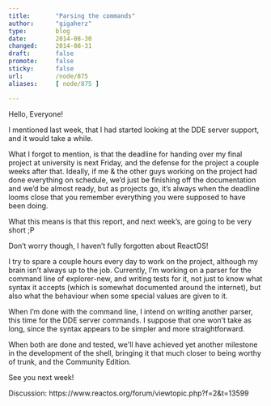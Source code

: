 ```yaml
---
title:       "Parsing the commands"
author:      "gigaherz"
type:        blog
date:        2014-08-30
changed:     2014-08-31
draft:       false
promote:     false
sticky:      false
url:         /node/875
aliases:     [ node/875 ]

---
```


<p>Hello, Everyone!</p>
<p>I mentioned last week, that I had started looking at the DDE server support, and it would take a while.</p>
<p>What I forgot to mention, is that the deadline for handing over my final project at university is next Friday, and the defense for the project a couple weeks after that. Ideally, if me &amp; the other guys working on the project had done everything on schedule, we’d just be finishing off the documentation and we’d be almost ready, but as projects go, it’s always when the deadline looms close that you remember everything you were supposed to have been doing.</p>
<p>What this means is that this report, and next week’s, are going to be very short ;P</p>
<p>Don’t worry though, I haven’t fully forgotten about ReactOS!</p>
<p>I try to spare a couple hours every day to work on the project, although my brain isn’t always up to the job. Currently, I’m working on a parser for the command line of explorer-new, and writing tests for it, not just to know what syntax it accepts (which is somewhat documented around the internet), but also what the behaviour when some special values are given to it.</p>
<p>When I’m done with the command line, I intend on writing another parser, this time for the DDE server commands. I suppose that one won’t take as long, since the syntax appears to be simpler and more straightforward.</p>
<p>When both are done and tested, we'll have achieved yet another milestone in the development of the shell, bringing it that much closer to being worthy of trunk, and the Community Edition.</p>
<p>See you next week!</p>
<p>Discussion: https://www.reactos.org/forum/viewtopic.php?f=2&amp;t=13599</p>

